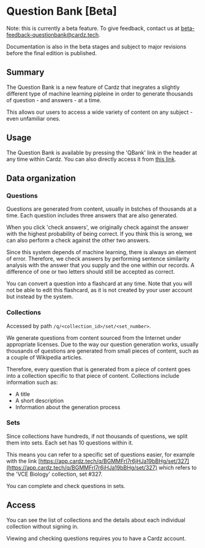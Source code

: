 # Question Bank [Beta]

Note: this is currently a beta feature. To give feedback, contact us at [beta-feedback-questionbank@cardz.tech](mailto:beta-feedback-questionbank@cardz.tech).

Documentation is also in the beta stages and subject to major revisions before the final edition is published.

## Summary

The Question Bank is a new feature of Cardz that inegrates a slightly different type of machine learning pipleine in order to generate thousands of question - and answers - at a time. 

This allows our users to access a wide variety of content on any subject - even unfamiliar ones.

## Usage

The Question Bank is available by pressing the 'QBank' link in the header at any time within Cardz. You can also directly access it from [this link](https://app.cardz.tech/q).

## Data organization

### Questions
Questions are generated from content, usually in bstches of thousands at a time. Each question includes three answers that are also generated.

When you click 'check answers', we originally check against the answer with the highest probability of being correct. If you think this is wrong, we can also perform a check against the other two answers.

Since this system depends of machine learning, there is always an element of error. Therefore, we check answers by performing sentence similarity analysis with the answer that you supply and the one within our records. A difference of one or two letters should still be accepted as correct.

You can convert a question into a flashcard at any time. Note that you will not be able to edit this flashcard, as it is not created by your user account but instead by the system.

### Collections

Accessed by path `/q/<collection_id>/set/<set_number>`.

We generate questions from content sourced from the Internet under appropriate licenses. Due to the way our question generation works, usually thousands of questions are generated from small pieces of content, such as a couple of Wikipedia articles.

Therefore, every question that is generated from a piece of content goes into a collection specific to that piece of content. Collections include information such as:

- A title
- A short description
- Information about the generation process

### Sets

Since collections have hundreds, if not thousands of questions, we split them into sets. Each set has 10 questions within it. 

This means you can refer to a specific set of questions easier, for example with the link [https://app.cardz.tech/q/BGMMFrI7r6jHJa19bBHg/set/327](https://app.cardz.tech/q/BGMMFrI7r6jHJa19bBHg/set/327) which refers to the 'VCE Biology' collection, set #327.

You can complete and check questions in sets.

## Access

You can see the list of collections and the details about each individual collection without signing in. 

Viewing and checking questions requires you to have a Cardz account.